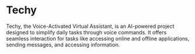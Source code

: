 # Techy
Techy, the Voice-Activated Virtual Assistant, is an AI-powered project designed to simplify daily tasks through voice commands. It offers seamless interaction for tasks like accessing online and offline applications, sending messages, and accessing information. 
